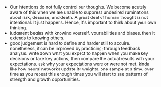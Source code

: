 * Our intentions do not fully control our thoughts. We become acutely aware of this when we are unable to suppress undesired ruminations about risk, desease, and death. A great deal of human thought is not intentional. It just happens. Hence, it's important to think about your own thinking. 
* judgment begins with knowing yourself, your abilities and biases. then it extends to knowing others.
* good judgement is hard to define and harder still to acquire. nonetheless, it can be improved by practicing; through feedback analysis. write down what you expect to happen when you make key decisions or take key actions, then compare the actual results with your expectations. ask why your expectations were or were not met. kinda like how neural networks update its weights. one sample at a time. over time as you repeat this enough times you will start to see patterns of strength and growth opportunities. 